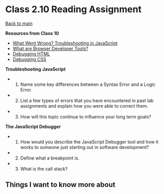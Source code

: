# Class 2.10 Reading Assignment

[Back to main](https://michaeldulin.github.io/reading-notes)

**Resources from Class 10**
- [What Went Wrong? Troubleshooting in JavaScript](https://developer.mozilla.org/en-US/docs/Learn/JavaScript/First_steps/What_went_wrong)
- [What are Browser Developer Tools?](https://developer.mozilla.org/en-US/docs/Learn/Common_questions/What_are_browser_developer_tools#the_javascript_debugger)
- [Debugging HTML](https://developer.mozilla.org/en-US/docs/Learn/HTML/Introduction_to_HTML/Debugging_HTML)
- [Debugging CSS](https://developer.mozilla.org/en-US/docs/Learn/CSS/Building_blocks/Debugging_CSS)

**Troubleshooting JavaScript**
- 1. Name some key differences between a Syntax Error and a Logic Error.
- 2. List a few types of errors that you have encountered in past lab assignments and explain how you were able to correct them.
- 3. How will this topic continue to influence your long term goals?

**The JavaScript Debugger**
- 1. How would you describe the JavaScript Debugger tool and how it works to someone just starting out in software development?
- 2. Define what a breakpoint is.
- 3. What is the call stack?

## Things I want to know more about
